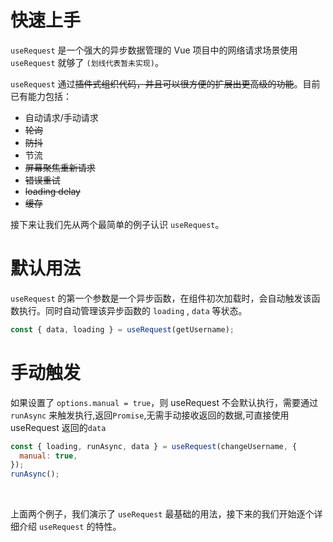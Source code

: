 # 快速上手

`useRequest` 是一个强大的异步数据管理的 Vue 项目中的网络请求场景使用 `useRequest` 就够了 `(划线代表暂未实现)`。

`useRequest` 通过~~插件式组织代码，并且可以很方便的扩展出更高级的功能~~。目前已有能力包括：

- 自动请求/手动请求
- ~~轮询~~
- ~~防抖~~
- 节流
- ~~屏幕聚焦重新请求~~
- ~~错误重试~~
- ~~loading delay~~
- ~~缓存~~

接下来让我们先从两个最简单的例子认识 `useRequest`。

# 默认用法

`useRequest` 的第一个参数是一个异步函数，在组件初次加载时，会自动触发该函数执行。同时自动管理该异步函数的 `loading` , `data` 等状态。

```js
const { data, loading } = useRequest(getUsername);
```

# 手动触发

如果设置了 `options.manual = true`，则 useRequest 不会默认执行，需要通过 `runAsync` 来触发执行,返回`Promise`,无需手动接收返回的数据,可直接使用 useRequest 返回的`data`

```js
const { loading, runAsync, data } = useRequest(changeUsername, {
  manual: true,
});
runAsync();
```

<br />

上面两个例子，我们演示了 `useRequest` 最基础的用法，接下来的我们开始逐个详细介绍 `useRequest` 的特性。
